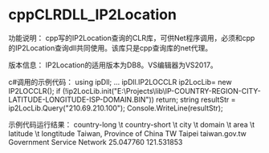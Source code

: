 # cppCLRDLL_IP2Location
功能说明：
cpp写的IP2Location查询的CLR库，可供Net程序调用，必须和cpp的IP2Location查询dll共同使用。该库只是cpp查询库的net代理。

版本信息：
IP2Location的适用版本为DB8。VS编辑器为VS2017。

c#调用的示例代码：
using ipDll;
...
ipDll.IP2LOCCLR ip2LocLib= new IP2LOCCLR();
if (!ip2LocLib.init("E:\\Projects\\lib\\IP-COUNTRY-REGION-CITY-LATITUDE-LONGITUDE-ISP-DOMAIN.BIN")) return;
string resultStr = ip2LocLib.Query("210.69.210.100");
Console.WriteLine(resultStr);

示例代码运行结果：
country-long \t country-short \t city \t domain \t area \t latitude \t longtitude
Taiwan, Province of China       TW      Taipei  taiwan.gov.tw   Government Service Network      25.047760       121.531853
